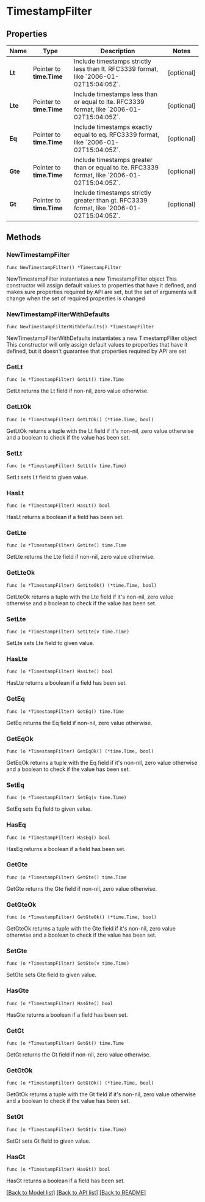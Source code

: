 # TimestampFilter

## Properties

Name | Type | Description | Notes
------------ | ------------- | ------------- | -------------
**Lt** | Pointer to **time.Time** | Include timestamps strictly less than lt. RFC3339 format, like &#x60;2006-01-02T15:04:05Z&#x60;. | [optional] 
**Lte** | Pointer to **time.Time** | Include timestamps less than or equal to lte. RFC3339 format, like &#x60;2006-01-02T15:04:05Z&#x60;. | [optional] 
**Eq** | Pointer to **time.Time** | Include timestamps exactly equal to eq. RFC3339 format, like &#x60;2006-01-02T15:04:05Z&#x60;. | [optional] 
**Gte** | Pointer to **time.Time** | Include timestamps greater than or equal to lte. RFC3339 format, like &#x60;2006-01-02T15:04:05Z&#x60;. | [optional] 
**Gt** | Pointer to **time.Time** | Include timestamps strictly greater than gt. RFC3339 format, like &#x60;2006-01-02T15:04:05Z&#x60;. | [optional] 

## Methods

### NewTimestampFilter

`func NewTimestampFilter() *TimestampFilter`

NewTimestampFilter instantiates a new TimestampFilter object
This constructor will assign default values to properties that have it defined,
and makes sure properties required by API are set, but the set of arguments
will change when the set of required properties is changed

### NewTimestampFilterWithDefaults

`func NewTimestampFilterWithDefaults() *TimestampFilter`

NewTimestampFilterWithDefaults instantiates a new TimestampFilter object
This constructor will only assign default values to properties that have it defined,
but it doesn't guarantee that properties required by API are set

### GetLt

`func (o *TimestampFilter) GetLt() time.Time`

GetLt returns the Lt field if non-nil, zero value otherwise.

### GetLtOk

`func (o *TimestampFilter) GetLtOk() (*time.Time, bool)`

GetLtOk returns a tuple with the Lt field if it's non-nil, zero value otherwise
and a boolean to check if the value has been set.

### SetLt

`func (o *TimestampFilter) SetLt(v time.Time)`

SetLt sets Lt field to given value.

### HasLt

`func (o *TimestampFilter) HasLt() bool`

HasLt returns a boolean if a field has been set.

### GetLte

`func (o *TimestampFilter) GetLte() time.Time`

GetLte returns the Lte field if non-nil, zero value otherwise.

### GetLteOk

`func (o *TimestampFilter) GetLteOk() (*time.Time, bool)`

GetLteOk returns a tuple with the Lte field if it's non-nil, zero value otherwise
and a boolean to check if the value has been set.

### SetLte

`func (o *TimestampFilter) SetLte(v time.Time)`

SetLte sets Lte field to given value.

### HasLte

`func (o *TimestampFilter) HasLte() bool`

HasLte returns a boolean if a field has been set.

### GetEq

`func (o *TimestampFilter) GetEq() time.Time`

GetEq returns the Eq field if non-nil, zero value otherwise.

### GetEqOk

`func (o *TimestampFilter) GetEqOk() (*time.Time, bool)`

GetEqOk returns a tuple with the Eq field if it's non-nil, zero value otherwise
and a boolean to check if the value has been set.

### SetEq

`func (o *TimestampFilter) SetEq(v time.Time)`

SetEq sets Eq field to given value.

### HasEq

`func (o *TimestampFilter) HasEq() bool`

HasEq returns a boolean if a field has been set.

### GetGte

`func (o *TimestampFilter) GetGte() time.Time`

GetGte returns the Gte field if non-nil, zero value otherwise.

### GetGteOk

`func (o *TimestampFilter) GetGteOk() (*time.Time, bool)`

GetGteOk returns a tuple with the Gte field if it's non-nil, zero value otherwise
and a boolean to check if the value has been set.

### SetGte

`func (o *TimestampFilter) SetGte(v time.Time)`

SetGte sets Gte field to given value.

### HasGte

`func (o *TimestampFilter) HasGte() bool`

HasGte returns a boolean if a field has been set.

### GetGt

`func (o *TimestampFilter) GetGt() time.Time`

GetGt returns the Gt field if non-nil, zero value otherwise.

### GetGtOk

`func (o *TimestampFilter) GetGtOk() (*time.Time, bool)`

GetGtOk returns a tuple with the Gt field if it's non-nil, zero value otherwise
and a boolean to check if the value has been set.

### SetGt

`func (o *TimestampFilter) SetGt(v time.Time)`

SetGt sets Gt field to given value.

### HasGt

`func (o *TimestampFilter) HasGt() bool`

HasGt returns a boolean if a field has been set.


[[Back to Model list]](../README.md#documentation-for-models) [[Back to API list]](../README.md#documentation-for-api-endpoints) [[Back to README]](../README.md)


